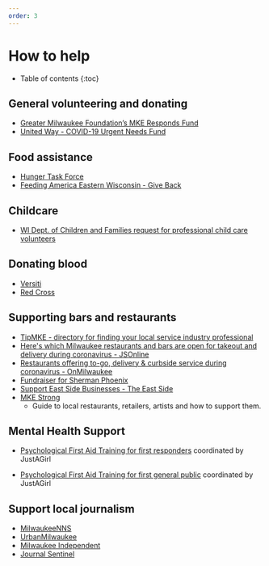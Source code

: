 ```yaml
---
order: 3
---
```


# How to help

* Table of contents
{:toc}

## General volunteering and donating

* [Greater Milwaukee Foundation’s MKE Responds Fund](https://www.greatermilwaukeefoundation.org/donors/give-online/mkeresponds/)
* [United Way - COVID-19 Urgent Needs Fund](https://www.unitedwaygmwc.org/Donate/COVID-19-Urgent-Needs-Fund)

## Food assistance

* [Hunger Task Force](https://www.hungertaskforce.org/volunteer/)
* [Feeding America Eastern Wisconsin - Give Back](https://feedingamericawi.org/how-feeding-america-eastern-wisconsin-is-responding-to-the-coronavirus/#Give_Back)

## Childcare

* [WI Dept. of Children and Families request for professional child care volunteers](https://bit.ly/2vLevBI)

## Donating blood

- [Versiti](https://donate.wisconsin.versiti.org/donor/schedules/centers)
- [Red Cross](https://www.redcross.org/local/wisconsin/about-us/locations/southeast-chapter.html)

## Supporting bars and restaurants

* [TipMKE - directory for finding your local service industry professional](https://www.tipmke.com/)
* [Here's which Milwaukee restaurants and bars are open for takeout and delivery during coronavirus - JSOnline](https://www.jsonline.com/story/entertainment/dining/2020/03/17/milwaukee-restaurants-and-bars-takeout-delivery-during-coronavirus/5067070002/)
* [Restaurants offering to-go, delivery & curbside service during coronavirus - OnMilwaukee](https://onmilwaukee.com/dining/articles/restaurant-carryout-delivery-coronavirus.html)
* [Fundraiser for Sherman Phoenix](https://www.shermanphoenix.com/donatetoday)
* [Support East Side Businesses - The East Side](https://www.theeastside.org/support-the-east-side)
* [MKE Strong](https://mkestrong.glideapp.io/)
  * Guide to local restaurants, retailers, artists and how to support them.

## Mental Health Support

* [Psychological First Aid Training for first responders](https://forms.gle/QFEEv2dvW9BHucQQ6) coordinated by JustAGirl

* [Psychological First Aid Training for first general public](https://forms.gle/4cDRQBHEJ9cgCeEn7) coordinated by JustAGirl


## Support local journalism

* [MilwaukeeNNS](https://milwaukeenns.org/)
* [UrbanMilwaukee](https://urbanmilwaukee.com/)
* [Milwaukee Independent](http://www.milwaukeeindependent.com/)
* [Journal Sentinel](https://www.jsonline.com/)
